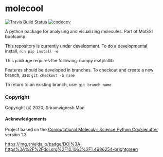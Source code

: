 molecool
==============================
[//]: # (Badges)
[![Travis Build Status](https://travis-ci.com/REPLACE_WITH_OWNER_ACCOUNT/molecool.svg?branch=master)](https://travis-ci.com/REPLACE_WITH_OWNER_ACCOUNT/molecool)
[![codecov](https://codecov.io/gh/REPLACE_WITH_OWNER_ACCOUNT/molecool/branch/master/graph/badge.svg)](https://codecov.io/gh/REPLACE_WITH_OWNER_ACCOUNT/molecool/branch/master)


A python package for analysing and visualizing molecules. Part of MolSSI bootcamp

This repository is currently under development. To do a developmental install, `run pip install -e`

This package requires the following:
numpy
matplotlib

Features should be developed in branches. To checkout and create a new branch, use: `git checkout -b name`

To return to an existing branch, use: `git branch name`

### Copyright

Copyright (c) 2020, Sriramvignesh Mani


#### Acknowledgements
 
Project based on the 
[Computational Molecular Science Python Cookiecutter](https://github.com/molssi/cookiecutter-cms) version 1.3.

https://img.shields.io/badge/DOI%3A-https%3A%2F%2Fdoi.org%2F10.1063%2F1.4936254-brightgreen